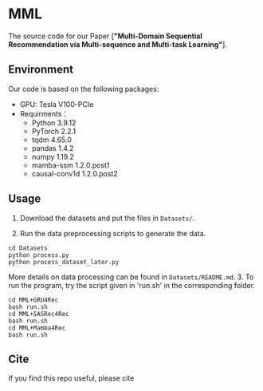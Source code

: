 # MML

The source code for our Paper [**"Multi-Domain Sequential Recommendation via Multi-sequence  and Multi-task Learning"**].


## Environment

Our code is based on the following packages:
- GPU: Tesla V100-PCIe
- Requirments： 
   - Python 3.9.12
   - PyTorch 2.2.1
   - tqdm 4.65.0
   - pandas 1.4.2
   - numpy 1.19.2
   - mamba-ssm 1.2.0.post1
   - causal-conv1d 1.2.0.post2


## Usage

1. Download the datasets and put the files in `Datasets/`.

2. Run the data preprocessing scripts to generate the data. 
``` 
cd Datasets
python process.py 
python process_dataset_later.py
```
More details on data processing can be found in `Datasets/README.md`.
3. To run the program, try the script given in 'run.sh' in the corresponding folder.
``` 
cd MML+GRU4Rec
bash run.sh 
cd MML+SASRec4Rec
bash run.sh 
cd MML+Mamba4Rec
bash run.sh 
```

## Cite

If you find this repo useful, please cite
